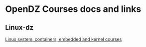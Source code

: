 # OpenDZ Courses docs and links


## Linux-dz

[Linux system, containers, embedded and kernel courses](../master/tixxdz/README.md)
